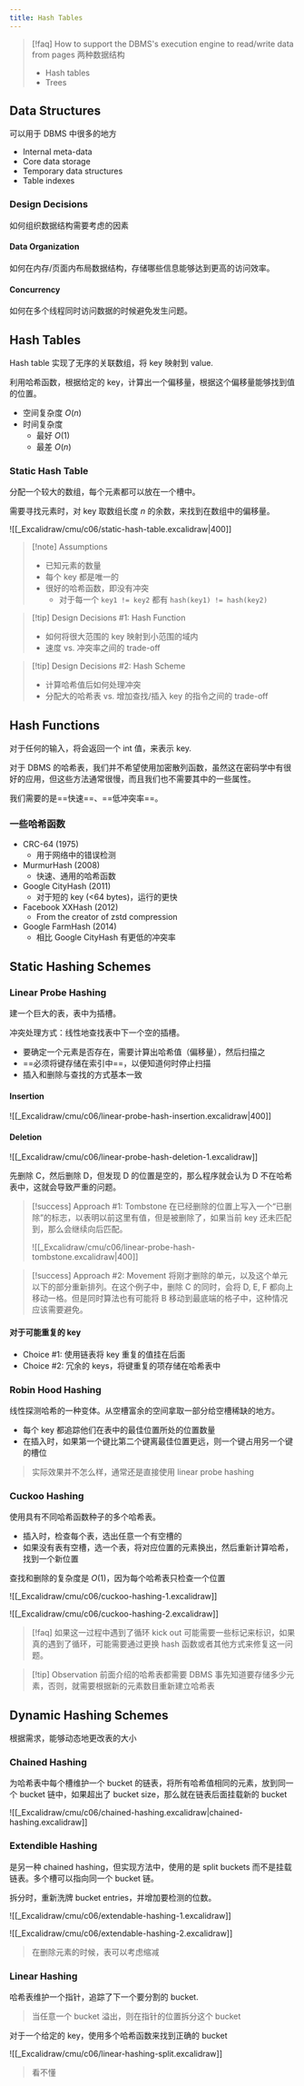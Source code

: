 ```yaml
---
title: Hash Tables
---
```


> [!faq] How to support the DBMS's execution engine to read/write data from pages
> 两种数据结构
> - Hash tables
> - Trees

## Data Structures

可以用于 DBMS 中很多的地方

- Internal meta-data
- Core data storage
- Temporary data structures
- Table indexes

### Design Decisions

如何组织数据结构需要考虑的因素

#### Data Organization

如何在内存/页面内布局数据结构，存储哪些信息能够达到更高的访问效率。

#### Concurrency

如何在多个线程同时访问数据的时候避免发生问题。

## Hash Tables

Hash table 实现了无序的关联数组，将 key 映射到 value.

利用哈希函数，根据给定的 key，计算出一个偏移量，根据这个偏移量能够找到值的位置。

- 空间复杂度 $O(n)$
- 时间复杂度
	- 最好 $O(1)$
	- 最差 $O(n)$

### Static Hash Table

分配一个较大的数组，每个元素都可以放在一个槽中。

需要寻找元素时，对 key 取数组长度 $n$ 的余数，来找到在数组中的偏移量。

![[_Excalidraw/cmu/c06/static-hash-table.excalidraw|400]]

> [!note] Assumptions
> - 已知元素的数量
> - 每个 key 都是唯一的
> - 很好的哈希函数，即没有冲突
> 	- 对于每一个 `key1 != key2` 都有 `hash(key1) != hash(key2)`

> [!tip] Design Decisions #1: Hash Function
> - 如何将很大范围的 key 映射到小范围的域内
> - 速度 vs. 冲突率之间的 trade-off

> [!tip] Design Decisions #2: Hash Scheme
> - 计算哈希值后如何处理冲突
> - 分配大的哈希表 vs. 增加查找/插入 key 的指令之间的 trade-off

## Hash Functions

对于任何的输入，将会返回一个 int 值，来表示 key.

对于 DBMS 的哈希表，我们并不希望使用加密散列函数，虽然这在密码学中有很好的应用，但这些方法通常很慢，而且我们也不需要其中的一些属性。

我们需要的是==快速==、==低冲突率==。

### 一些哈希函数

- CRC-64 (1975)
	- 用于网络中的错误检测
- MurmurHash (2008)
	- 快速、通用的哈希函数
- Google CityHash (2011)
	- 对于短的 key (<64 bytes)，运行的更快
- Facebook XXHash (2012)
	- From the creator of zstd compression
- Google FarmHash (2014)
	- 相比 Google CityHash 有更低的冲突率

## Static Hashing Schemes

### Linear Probe Hashing

建一个巨大的表，表中为插槽。

冲突处理方式：线性地查找表中下一个空的插槽。

- 要确定一个元素是否存在，需要计算出哈希值（偏移量），然后扫描之
- ==必须将键存储在索引中==，以便知道何时停止扫描
- 插入和删除与查找的方式基本一致

#### Insertion

![[_Excalidraw/cmu/c06/linear-probe-hash-insertion.excalidraw|400]]

#### Deletion

![[_Excalidraw/cmu/c06/linear-probe-hash-deletion-1.excalidraw]]

先删除 C，然后删除 D，但发现 D 的位置是空的，那么程序就会认为 D 不在哈希表中，这就会导致严重的问题。

> [!success] Approach #1: Tombstone
> 在已经删除的位置上写入一个“已删除”的标志，以表明以前这里有值，但是被删除了，如果当前 key 还未匹配到，那么会继续向后匹配。
> 
> ![[_Excalidraw/cmu/c06/linear-probe-hash-tombstone.excalidraw|400]]

> [!success] Approach #2: Movement
> 将刚才删除的单元，以及这个单元以下的部分重新排列。在这个例子中，删除 C 的同时，会将 D, E, F 都向上移动一格。但是同时算法也有可能将 B 移动到最底端的格子中，这种情况应该需要避免。

#### 对于可能重复的 key

- Choice #1: 使用链表将 key 重复的值挂在后面
- Choice #2: 冗余的 keys，将键重复的项存储在哈希表中

### Robin Hood Hashing

线性探测哈希的一种变体。从空槽富余的空间拿取一部分给空槽稀缺的地方。

- 每个 key 都追踪他们在表中的最佳位置所处的位置数量
- 在插入时，如果第一个键比第二个键离最佳位置更远，则一个键占用另一个键的槽位

> 实际效果并不怎么样，通常还是直接使用 linear probe hashing

### Cuckoo Hashing

使用具有不同哈希函数种子的多个哈希表。

- 插入时，检查每个表，选出任意一个有空槽的
- 如果没有表有空槽，选一个表，将对应位置的元素换出，然后重新计算哈希，找到一个新位置

查找和删除的复杂度是 $O(1)$，因为每个哈希表只检查一个位置

![[_Excalidraw/cmu/c06/cuckoo-hashing-1.excalidraw]]


![[_Excalidraw/cmu/c06/cuckoo-hashing-2.excalidraw]]

> [!faq] 如果这一过程中遇到了循环 kick out
> 可能需要一些标记来标识，如果真的遇到了循环，可能需要通过更换 hash 函数或者其他方式来修复这一问题。

> [!tip] Observation
> 前面介绍的哈希表都需要 DBMS 事先知道要存储多少元素，否则，就需要根据新的元素数目重新建立哈希表

## Dynamic Hashing Schemes

根据需求，能够动态地更改表的大小

### Chained Hashing

为哈希表中每个槽维护一个 bucket 的链表，将所有哈希值相同的元素，放到同一个 bucket 链中，如果超出了 bucket size，那么就在链表后面挂载新的 bucket

![[_Excalidraw/cmu/c06/chained-hashing.excalidraw|chained-hashing.excalidraw]]

### Extendible Hashing

是另一种 chained hashing，但实现方法中，使用的是 split buckets 而不是挂载链表。多个槽可以指向同一个 bucket 链。

拆分时，重新洗牌 bucket entries，并增加要检测的位数。

![[_Excalidraw/cmu/c06/extendable-hashing-1.excalidraw]]


![[_Excalidraw/cmu/c06/extendable-hashing-2.excalidraw]]

> 在删除元素的时候，表可以考虑缩减

### Linear Hashing

哈希表维护一个指针，追踪了下一个要分割的 bucket.

> 当任意一个 bucket 溢出，则在指针的位置拆分这个 bucket

对于一个给定的 key，使用多个哈希函数来找到正确的 bucket

![[_Excalidraw/cmu/c06/linear-hashing-split.excalidraw]]

> 看不懂
